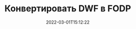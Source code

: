 ---
############################# Static ############################
layout: "auto-gen-conversion"
date: 2022-03-01T15:12:22
draft: false
otherformats: bmp csv dcm dif mhtm doc docm docx dot dotm dotx emf emz epub fodp fods gif htm html ico jp2 jpeg jpg md

############################# Head ############################
head_title: "Конвертация файлов DWF в FODP на Java"
head_description: "Преобразование DWF в FODP на Java с помощью нескольких строк кода. Конвертация более 160 форматов файлов с помощью API преобразования документов GroupDocs для Java."

############################# Header ############################
title: "Конвертировать DWF в FODP"
description: "Перевести DWF в FODP с помощью нескольких строк кода на Java"
bg_image: "https://cms.admin.containerize.com/templates/aspose/App_Themes/V3/images/bg/header1.png"
bg_overlay: false
button:
    enable: true

############################# SubMenu ############################
submenu:
    enable: true

    left:
        img_alt: "GroupDocs.Conversion for Java"
        image: "https://cms.admin.containerize.com/templates/groupdocs/images/product-logos/90x90-noborder/groupdocs-conversion-java.png"
        product: "GroupDocs.Conversion"
        platform: "Java"

    

############################# About ############################
about:
    enable: true
    title: "О GroupDocs.Conversion for Java API"
    content: |
        [GroupDocs.Conversion for Java](https://products.groupdocs.com/ru/conversion/java/) — это расширенный API преобразования форматов файлов для преобразования между популярными форматами изображений и документов, такими как Microsoft Office, OpenDocument, PDF, HTML, электронная почта, CAD. и многое другое, используя несколько строк кода. Собственный API автоматически определяет форматы исходных документов и предлагает множество параметров для настройки преобразованных документов. Наряду с функцией извлечения информации из документа, он также поддерживает кэширование результатов преобразования на локальный диск по умолчанию. Однако любой тип кэш-хранилища может поддерживаться путем реализации соответствующих интерфейсов — Amazon S3, Dropbox, Google Drive, Windows Azure, Reddis или любых других.
    

############################# Steps ############################
steps:
    enable: true
    title_left: "Шаги для конвертации DWF в FODP на Java"
    content_left: |
        [GroupDocs.Conversion](https://products.groupdocs.com/ru/conversion/java/) позволяет разработчикам легко преобразовать файл DWF в FODP с помощью нескольких строк кода.

        * Создайте новый экземпляр класса Converter и загрузите файл DWF с полным путем
        * Установите ConvertOptions для типа документа FODP.
        * Вызовите метод convert() и передайте имя документа (полный путь) и формат (FODP) в качестве параметра
        
    title_right: "Системные Требования"
    content_right: |
        Базовое преобразование с помощью GroupDocs.Conversion для API Java можно выполнить всего несколькими строками кода. Наши API поддерживаются на всех основных платформах и операционных системах. Перед выполнением приведенного ниже кода убедитесь, что в вашей системе установлены следующие предварительные компоненты.

        * Операционные системы: Microsoft Windows, Linux, MacOS
        * Среда разработки: NetBeans, Intellij IDEA, Eclipse и т. д.
        * Среда выполнения Java: J2SE 6.0 и выше
        * Получите последнюю версию GroupDocs.Conversion для Java от [Maven](https://repository.groupdocs.com/webapp/#/artifacts/browse/tree/General/repo/com/groupdocs/groupdocs-conversion)
        
    code: |
        ```java
        // Загрузите исходный файл DWF для преобразования
        Converter converter = new Converter("input.dwf");
        // Подготовьте параметры преобразования для целевого формата FODP
        ConvertOptions convertOptions = new FileType().fromExtension("fodp").getConvertOptions();
        // Преобразование в формат FODP
        converter.convert("output.fodp", convertOptions);
        
        ```
        
demos:
    enable: true
    title: "Демонстрация DWF в FODP"
    content: |
       Конвертируйте DWF в FODP прямо сейчас, посетив веб-сайт [GroupDocs.Conversion](https://products.groupdocs.app/conversion/). Бесплатная демонстрация имеет следующие преимущества
       

about_formats:
    enable: true    


more_formats:
    enable: true
    title: "Другие поддерживаемые преобразования DWF"
    content: "Вы также можете конвертировать DWF во многие другие форматы файлов. Пожалуйста, смотрите список ниже."
       
       
back_to_top:
    enable: true
---